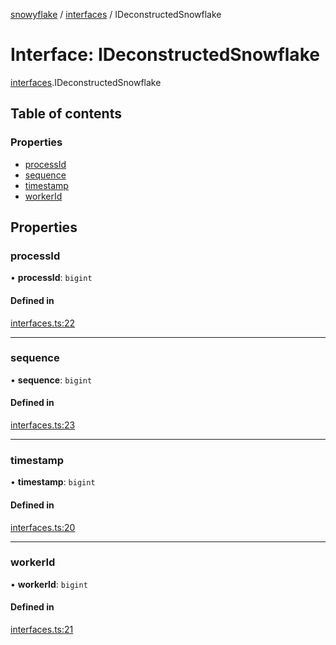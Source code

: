 [snowyflake](../README.md) / [interfaces](../modules/interfaces.md) / IDeconstructedSnowflake

# Interface: IDeconstructedSnowflake

[interfaces](../modules/interfaces.md).IDeconstructedSnowflake

## Table of contents

### Properties

- [processId](interfaces.ideconstructedsnowflake.md#processid)
- [sequence](interfaces.ideconstructedsnowflake.md#sequence)
- [timestamp](interfaces.ideconstructedsnowflake.md#timestamp)
- [workerId](interfaces.ideconstructedsnowflake.md#workerid)

## Properties

### processId

• **processId**: `bigint`

#### Defined in

[interfaces.ts:22](https://github.com/negezor/snowyflake/blob/0ed6110/src/interfaces.ts#L22)

___

### sequence

• **sequence**: `bigint`

#### Defined in

[interfaces.ts:23](https://github.com/negezor/snowyflake/blob/0ed6110/src/interfaces.ts#L23)

___

### timestamp

• **timestamp**: `bigint`

#### Defined in

[interfaces.ts:20](https://github.com/negezor/snowyflake/blob/0ed6110/src/interfaces.ts#L20)

___

### workerId

• **workerId**: `bigint`

#### Defined in

[interfaces.ts:21](https://github.com/negezor/snowyflake/blob/0ed6110/src/interfaces.ts#L21)

